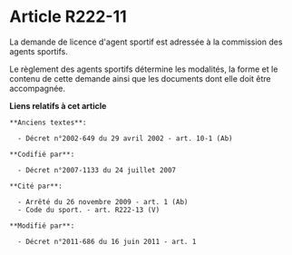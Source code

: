 # Article R222-11

La demande de licence d'agent sportif est adressée à la commission des agents sportifs.

Le règlement des agents sportifs détermine les modalités, la forme et le contenu de cette demande ainsi que les documents
dont elle doit être accompagnée.

**Liens relatifs à cet article**

	**Anciens textes**:

	  - Décret n°2002-649 du 29 avril 2002 - art. 10-1 (Ab)

	**Codifié par**:

	  - Décret n°2007-1133 du 24 juillet 2007

	**Cité par**:

	  - Arrêté du 26 novembre 2009 - art. 1 (Ab)
	  - Code du sport. - art. R222-13 (V)

	**Modifié par**:

	  - Décret n°2011-686 du 16 juin 2011 - art. 1
